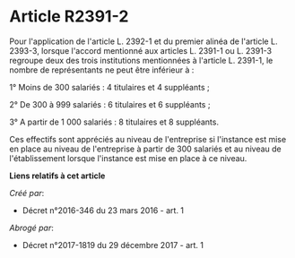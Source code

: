 # Article R2391-2

Pour l'application de l'article L. 2392-1 et du premier alinéa de l'article L. 2393-3, lorsque l'accord mentionné aux
articles L. 2391-1 ou L. 2391-3 regroupe deux des trois institutions mentionnées à l'article L. 2391-1, le nombre de
représentants ne peut être inférieur à : 

1° Moins de 300 salariés : 4 titulaires et 4 suppléants ; 

2° De 300 à 999 salariés : 6 titulaires et 6 suppléants ; 

3° A partir de 1 000 salariés : 8 titulaires et 8 suppléants. 

Ces effectifs sont appréciés au niveau de l'entreprise si l'instance est mise en place au niveau de l'entreprise à partir de
300 salariés et au niveau de l'établissement lorsque l'instance est mise en place à ce niveau.

**Liens relatifs à cet article**

_Créé par_:

  - Décret n°2016-346 du 23 mars 2016 - art. 1

_Abrogé par_:

  - Décret n°2017-1819 du 29 décembre 2017 - art. 1
